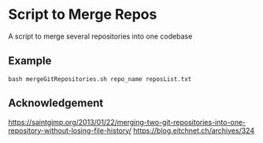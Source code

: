 # Script to Merge Repos
A script to merge several repositories into one codebase

## Example
```
bash mergeGitRepositories.sh repo_name reposList.txt
```

## Acknowledgement
https://saintgimp.org/2013/01/22/merging-two-git-repositories-into-one-repository-without-losing-file-history/
https://blog.eitchnet.ch/archives/324
